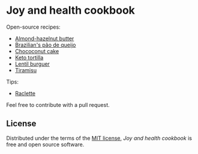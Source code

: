 # Joy and health cookbook

Open-source recipes:

* [Almond-hazelnut butter](docs/almond_hazelnut_butter.md)
* [Brazilian's pão de queijo](docs/pao_de_queijo.md)
* [Chococonut cake](docs/chococonut_cake.md)
* [Keto tortilla](docs/keto_tortilla.md)
* [Lentil burguer](docs/lentil_burguer.md)
* [Tiramisu](docs/tiramisu.md)

Tips:

* [Raclette](docs/tips/raclette.md)

Feel free to contribute with a pull request.

## License

Distributed under the terms of the [MIT license][license],
_Joy and health cookbook_ is free and open source software.

[license]: https://github.com/staticdev/joy-and-health-cookbook/blob/main/LICENSE
